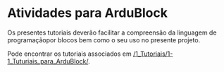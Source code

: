 
# Atividades para ArduBlock

Os presentes tutoriais deverão facilitar a compreensão da linguagem de programaçãopor blocos bem como o seu uso no presente projeto.

Pode encontrar os tutoriais associados em [/1_Tutoriais/1-1_Tuturiais_para_ArduBlock/](https://github.com/Guilherme010101/iModBot2/tree/master/1_Tutorials/1-1_ArduBlock_Tutorials).
